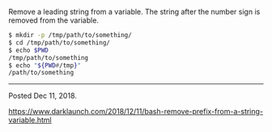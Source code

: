 Remove a leading string from a variable. The string after the number sign is removed from the variable.

```bash
$ mkdir -p /tmp/path/to/something/
$ cd /tmp/path/to/something/
$ echo $PWD
/tmp/path/to/something
$ echo "${PWD#/tmp}"
/path/to/something
```

---

Posted Dec 11, 2018.

https://www.darklaunch.com/2018/12/11/bash-remove-prefix-from-a-string-variable.html